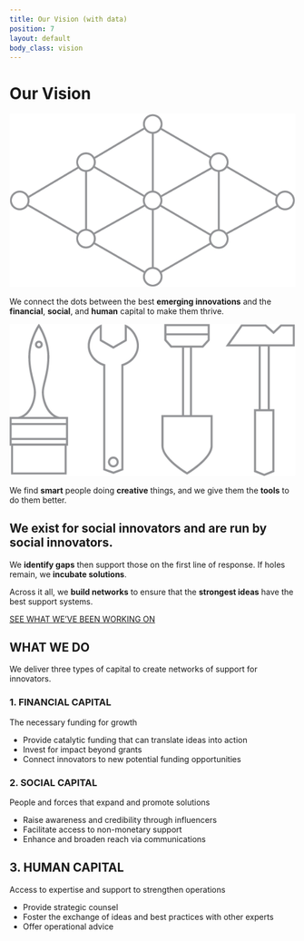 ```yaml
---
title: Our Vision (with data)
position: 7
layout: default
body_class: vision
---
```


# Our Vision

![](/assets/img/vision_lattice@x2.png)

We connect the dots between the best **emerging innovations** and the **financial**, **social**, and **human** capital to make them thrive.

![](/assets/img/vision_tools@x2.png)

We find **smart** people doing **creative** things, and we give them the **tools** to do them better.

## We exist for social innovators and are run by social innovators.

We **identify gaps** then support those on the first line of response. If holes remain, we **incubate solutions**.

Across it all, we **build networks** to ensure that the **strongest ideas** have the best support systems.

[SEE WHAT WE’VE BEEN WORKING ON](/initiatives/)

## WHAT WE DO

We deliver three types of capital to create networks of support for innovators.

### 1. FINANCIAL CAPITAL

The necessary funding for growth

* Provide catalytic funding that can translate ideas into action
* Invest for impact beyond grants 
* Connect innovators to new potential funding opportunities

### 2. SOCIAL CAPITAL

People and forces that expand and promote solutions

* Raise awareness and credibility through influencers
* Facilitate access to non\-monetary support 
* Enhance and broaden reach via communications

## 3. HUMAN CAPITAL

Access to expertise and support to strengthen operations

* Provide strategic counsel
* Foster the exchange of ideas and best practices with other experts
* Offer operational advice
